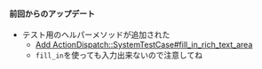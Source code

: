 #### 前回からのアップデート

* テスト用のヘルパーメソッドが追加された
  * [Add ActionDispatch::SystemTestCase#fill_in_rich_text_area](https://github.com/rails/rails/pull/35885)
  * `fill_in`を使っても入力出来ないので注意してね
